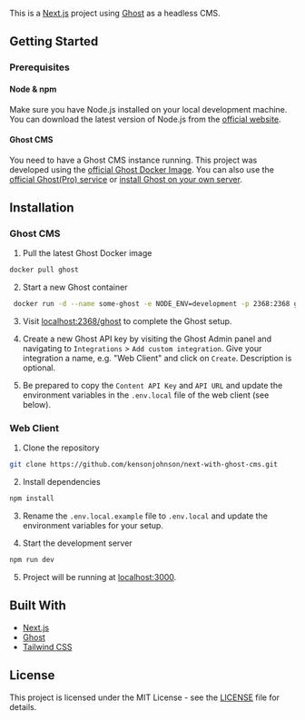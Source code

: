 This is a [Next.js](https://nextjs.org/) project using [Ghost](https://ghost.org/) as a headless CMS.

## Getting Started

### Prerequisites

#### Node & npm

Make sure you have Node.js installed on your local development machine. You can download the latest version of Node.js from the [official website](https://nodejs.org/en).

#### Ghost CMS

You need to have a Ghost CMS instance running.
This project was developed using the [official Ghost Docker Image](https://hub.docker.com/_/ghost).
You can also use the [official Ghost(Pro) service](https://ghost.org/pricing/) or [install Ghost on your own server](https://ghost.org/docs/install/).

## Installation

### Ghost CMS

1. Pull the latest Ghost Docker image

```bash
docker pull ghost
```

2. Start a new Ghost container

```bash
 docker run -d --name some-ghost -e NODE_ENV=development -p 2368:2368 ghost
```

3. Visit [localhost:2368/ghost](http://localhost:2368/ghost) to complete the Ghost setup.

4. Create a new Ghost API key by visiting the Ghost Admin panel and navigating to `Integrations` > `Add custom integration`. Give your integration a name, e.g. "Web Client" and click on `Create`. Description is optional.

5. Be prepared to copy the `Content API Key` and `API URL` and update the environment variables in the `.env.local` file of the web client (see below).

### Web Client

1. Clone the repository

```bash
git clone https://github.com/kensonjohnson/next-with-ghost-cms.git
```

2. Install dependencies

```bash
npm install
```

3. Rename the `.env.local.example` file to `.env.local` and update the environment variables for your setup.

4. Start the development server

```bash
npm run dev
```

5. Project will be running at [localhost:3000](http://localhost:3000).

## Built With

- [Next.js](https://nextjs.org/)
- [Ghost](https://ghost.org/)
- [Tailwind CSS](https://tailwindcss.com/)

## License

This project is licensed under the MIT License - see the [LICENSE](LICENSE) file for details.
